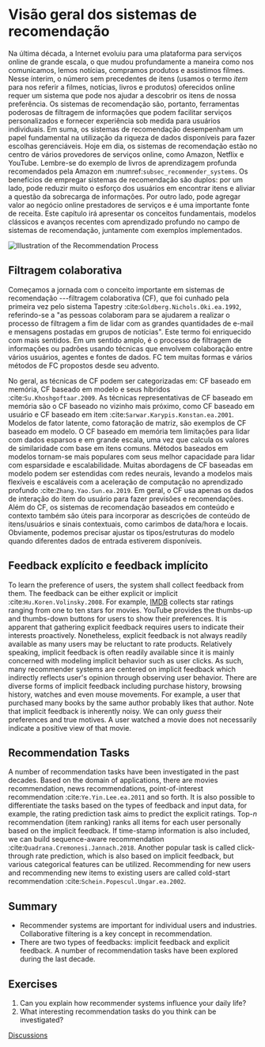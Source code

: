 # Visão geral dos sistemas de recomendação


Na última década, a Internet evoluiu para uma plataforma para serviços online de grande escala, o que mudou profundamente a maneira como nos comunicamos, lemos notícias, compramos produtos e assistimos filmes. Nesse ínterim, o número sem precedentes de itens (usamos o termo *item* para nos referir a filmes, notícias, livros e produtos) oferecidos online requer um sistema que pode nos ajudar a descobrir os itens de nossa preferência. Os sistemas de recomendação são, portanto, ferramentas poderosas de filtragem de informações que podem facilitar serviços personalizados e fornecer experiência sob medida para usuários individuais. Em suma, os sistemas de recomendação desempenham um papel fundamental na utilização da riqueza de dados disponíveis para fazer escolhas gerenciáveis. Hoje em dia, os sistemas de recomendação estão no centro de vários provedores de serviços online, como Amazon, Netflix e YouTube. Lembre-se do exemplo de livros de aprendizagem profunda recomendados pela Amazon em :numref:`subsec_recommender_systems`. Os benefícios de empregar sistemas de recomendação são duplos: por um lado, pode reduzir muito o esforço dos usuários em encontrar itens e aliviar a questão da sobrecarga de informações. Por outro lado, pode agregar valor ao negócio online
prestadores de serviços e é uma importante fonte de receita. Este capítulo irá apresentar os conceitos fundamentais, modelos clássicos e avanços recentes com aprendizado profundo no campo de sistemas de recomendação, juntamente com exemplos implementados.

![Illustration of the Recommendation Process](../img/rec-intro.svg)


## Filtragem colaborativa

Começamos a jornada com o conceito importante em sistemas de recomendação ---filtragem colaborativa
(CF), que foi cunhado pela primeira vez pelo sistema Tapestry :cite:`Goldberg.Nichols.Oki.ea.1992`, referindo-se a "as pessoas colaboram para se ajudarem a realizar o processo de filtragem a fim de lidar com as grandes quantidades de e-mail e mensagens postadas em grupos de notícias". Este termo foi enriquecido com mais sentidos. Em um sentido amplo, é o processo de
filtragem de informações ou padrões usando técnicas que envolvem colaboração entre vários usuários, agentes e fontes de dados. FC tem muitas formas e vários métodos de FC propostos desde seu advento.

No geral, as técnicas de CF podem ser categorizadas em: CF baseado em memória, CF baseado em modelo e seus híbridos :cite:`Su.Khoshgoftaar.2009`. As técnicas representativas de CF baseado em memória são o CF baseado no vizinho mais próximo, como CF baseado em usuário e CF baseado em item :cite:`Sarwar.Karypis.Konstan.ea.2001`. Modelos de fator latente, como fatoração de matriz, são exemplos de CF baseado em modelo. O CF baseado em memória tem limitações para lidar com dados esparsos e em grande escala, uma vez que calcula os valores de similaridade com base em itens comuns. Métodos baseados em modelos tornam-se mais populares com seus
melhor capacidade para lidar com esparsidade e escalabilidade. Muitas abordagens de CF baseadas em modelo podem ser estendidas com redes neurais, levando a modelos mais flexíveis e escaláveis ​​com a aceleração de computação no aprendizado profundo :cite:`Zhang.Yao.Sun.ea.2019`. Em geral, o CF usa apenas os dados de interação do item do usuário para fazer previsões e recomendações. Além do CF, os sistemas de recomendação baseados em conteúdo e contexto também são úteis para incorporar as descrições de conteúdo de itens/usuários e sinais contextuais, como carimbos de data/hora e locais. Obviamente, podemos precisar ajustar os tipos/estruturas do modelo quando diferentes dados de entrada estiverem disponíveis.



## Feedback explícito e feedback implícito

To learn the preference of users, the system shall collect feedback from them.  The feedback can be either explicit or implicit :cite:`Hu.Koren.Volinsky.2008`. For example, [IMDB](https://www.imdb.com/) collects star ratings ranging from one to ten stars for movies. YouTube provides the thumbs-up and thumbs-down buttons for users to show their preferences.  It is apparent that gathering explicit feedback requires users to indicate their interests proactively.  Nonetheless, explicit feedback is not always readily available as many users may be reluctant to rate products. Relatively speaking, implicit feedback is often readily available since it is mainly concerned with modeling implicit behavior such as user clicks. As such, many recommender systems are centered on implicit feedback which indirectly reflects user's opinion through observing user behavior.  There are diverse forms of implicit feedback including purchase history, browsing history, watches and even mouse movements. For example, a user that purchased many books by the same author probably likes that author.   Note that implicit feedback is inherently noisy.  We can only *guess* their preferences and true motives. A user watched a movie does not necessarily indicate a positive view of that movie.



## Recommendation Tasks

A number of recommendation tasks have been investigated in the past decades.  Based on the domain of applications, there are movies recommendation, news recommendations, point-of-interest recommendation :cite:`Ye.Yin.Lee.ea.2011` and so forth.  It is also possible to differentiate the tasks based on the types of feedback and input data, for example, the rating prediction task aims to predict the explicit ratings. Top-$n$ recommendation (item ranking) ranks all items for each user personally based on the implicit feedback. If time-stamp information is also included, we can build sequence-aware recommendation :cite:`Quadrana.Cremonesi.Jannach.2018`.  Another popular task is called click-through rate prediction, which is also based on implicit feedback, but various categorical features can be utilized. Recommending for new users and recommending new items to existing users are called cold-start recommendation :cite:`Schein.Popescul.Ungar.ea.2002`.



## Summary

* Recommender systems are important for individual users and industries. Collaborative filtering is a key concept in recommendation.
* There are two types of feedbacks: implicit feedback and explicit feedback.  A number of recommendation tasks have been explored during the last decade.

## Exercises

1. Can you explain how recommender systems influence your daily life?
2. What interesting recommendation tasks do you think can be investigated?

[Discussions](https://discuss.d2l.ai/t/398)
<!--stackedit_data:
eyJoaXN0b3J5IjpbLTQwMzIxNTA4Ml19
-->